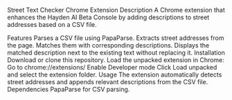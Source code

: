 Street Text Checker Chrome Extension
Description
A Chrome extension that enhances the Hayden AI Beta Console by adding descriptions to street addresses based on a CSV file.

Features
Parses a CSV file using PapaParse.
Extracts street addresses from the page.
Matches them with corresponding descriptions.
Displays the matched description next to the existing text without replacing it.
Installation
Download or clone this repository.
Load the unpacked extension in Chrome:
Go to chrome://extensions/
Enable Developer mode
Click Load unpacked and select the extension folder.
Usage
The extension automatically detects street addresses and appends relevant descriptions from the CSV file.
Dependencies
PapaParse for CSV parsing.
